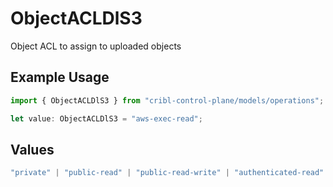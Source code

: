 # ObjectACLDlS3

Object ACL to assign to uploaded objects

## Example Usage

```typescript
import { ObjectACLDlS3 } from "cribl-control-plane/models/operations";

let value: ObjectACLDlS3 = "aws-exec-read";
```

## Values

```typescript
"private" | "public-read" | "public-read-write" | "authenticated-read" | "aws-exec-read" | "bucket-owner-read" | "bucket-owner-full-control"
```